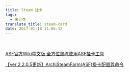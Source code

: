 ```yaml
---
title: Steam 挂卡
tags:
  - 未分类
translate_title: steam-card
date: 2017-01-18 11:06:12
---
```


&nbsp;

[ASF官方Wiki中文版 全方位熟练使用ASF挂卡工具](http://steamcn.com/t187703-1-1 "ASF官方Wiki中文版 全方位熟练使用ASF挂卡工具（8.6施工中，全面更新）")

[【ver 2.2.0.5更新】ArchiSteamFarm(ASF)掛卡配置與命令 ](http://steamcn.com/t176404-1-1 "【ver 2.2.0.5更新】ArchiSteamFarm(ASF)掛卡配置與命令教程")